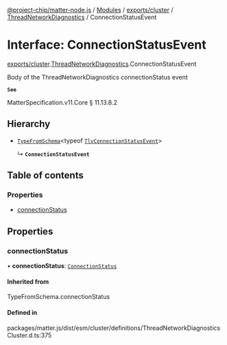 [@project-chip/matter-node.js](../README.md) / [Modules](../modules.md) / [exports/cluster](../modules/exports_cluster.md) / [ThreadNetworkDiagnostics](../modules/exports_cluster.ThreadNetworkDiagnostics.md) / ConnectionStatusEvent

# Interface: ConnectionStatusEvent

[exports/cluster](../modules/exports_cluster.md).[ThreadNetworkDiagnostics](../modules/exports_cluster.ThreadNetworkDiagnostics.md).ConnectionStatusEvent

Body of the ThreadNetworkDiagnostics connectionStatus event

**`See`**

MatterSpecification.v11.Core § 11.13.8.2

## Hierarchy

- [`TypeFromSchema`](../modules/exports_tlv.md#typefromschema)\<typeof [`TlvConnectionStatusEvent`](../modules/exports_cluster.ThreadNetworkDiagnostics.md#tlvconnectionstatusevent)\>

  ↳ **`ConnectionStatusEvent`**

## Table of contents

### Properties

- [connectionStatus](exports_cluster.ThreadNetworkDiagnostics.ConnectionStatusEvent.md#connectionstatus)

## Properties

### connectionStatus

• **connectionStatus**: [`ConnectionStatus`](../enums/exports_cluster.ThreadNetworkDiagnostics.ConnectionStatus.md)

#### Inherited from

TypeFromSchema.connectionStatus

#### Defined in

packages/matter.js/dist/esm/cluster/definitions/ThreadNetworkDiagnosticsCluster.d.ts:375
